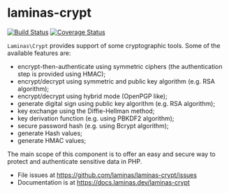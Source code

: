 # laminas-crypt

[![Build Status](https://travis-ci.org/laminas/laminas-crypt.svg?branch=master)](https://travis-ci.org/laminas/laminas-crypt)
[![Coverage Status](https://coveralls.io/repos/laminas/laminas-crypt/badge.svg?branch=master)](https://coveralls.io/r/laminas/laminas-crypt?branch=master)

`Laminas\Crypt` provides support of some cryptographic tools.
Some of the available features are:

- encrypt-then-authenticate using symmetric ciphers (the authentication step
  is provided using HMAC);
- encrypt/decrypt using symmetric and public key algorithm (e.g. RSA algorithm);
- encrypt/decrypt using hybrid mode (OpenPGP like);
- generate digital sign using public key algorithm (e.g. RSA algorithm);
- key exchange using the Diffie-Hellman method;
- key derivation function (e.g. using PBKDF2 algorithm);
- secure password hash (e.g. using Bcrypt algorithm);
- generate Hash values;
- generate HMAC values;

The main scope of this component is to offer an easy and secure way to protect
and authenticate sensitive data in PHP.


- File issues at https://github.com/laminas/laminas-crypt/issues
- Documentation is at https://docs.laminas.dev/laminas-crypt
